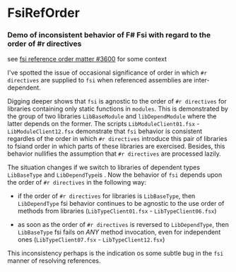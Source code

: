 # FsiRefOrder
### Demo of inconsistent behavior of F# Fsi with regard to the order of #r directives

see [fsi reference order matter #3600](https://github.com/Microsoft/visualfsharp/issues/3600) for some context

I've spotted the issue of occasional significance of order in which `#r directives` are supplied to `fsi` when referenced assemblies are inter-dependent.

Digging deeper shows that `fsi` is agnostic to the order of `#r directives` for libraries containing only static functions in `modules`. This is demonstrated by the group of two libraries `LibBaseModule` and `libDependModule` where 
the latter depends on the former. The scripts `LibModuleClient01.fsx` - `LibModuleClient12.fsx` demonstrate that `fsi` behavior is consistent regardles of the order in which `#r directives` introduce this pair
of libraries to fsiand order in which parts of these libraries are exercised. Besides, this behavior nullifies the assumption that `#r directives` are processed lazily.

The situation changes if we switch to libraries of dependent types `LibBaseType` and `LibDependType`is . Now the behavior of `fsi` depends upon the order of `#r directives` in the following way:

* if the order of `#r directives` for libraries is `LibBaseType`, then `LibDependType` fsi behavior continues to be agnostic to the use order of methods from libraries (`LibTypeClient01.fsx` - `LibTypeClient06.fsx`)

* as soon as the order of `#r directives` is reversed to `LibDependType`, then `LibBaseType` fsi fails on _ANY_ method invocation, even for independent ones (`LibTypeClient07.fsx` - `LibTypeClient12.fsx`)

This inconsistency perhaps is the indication os some subtle bug in the `fsi` manner of resolving references.
